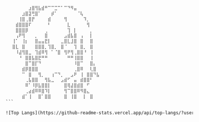 ```txt
⠀⠀⠀⠀⠀⠀⠀⣰⣿⢻⣧⣾⠛⠉⠉⣉⠉⠁⠉⠙⠻⣤⠀⠀⠀⠀⠀⠀⠀⠀⠀⠀
⠀⠀⠀⠀⠀⣰⣿⣽⢛⣿⠁⠀⠀⠀⡾⠁⠀⠀⠀⠀⠀⠀⠈⢧⠀⠀⠀⠀⠀⠀⠀⠀
⠀⠀⠀⠀⢸⣿⢀⣿⡟⠀⠀⠀⠀⣾⠀⠀⠀⠀⢻⠀⠀⠀⠀⠀⠹⡀⠀⠀⠀⠀⠀⠀
⠀⠀⠀⣾⣿⣿⣿⠏⠀⠀⠀⠀⠀⠃⠀⠀⠀⠀⠀⣇⠀⠀⠀⠀⠀⢻⠀⠀⠀⠀⠀⠀
⠀⠀⠀⣿⣿⣿⡿⠀⠀⠀⠀⠀⢀⠀⠀⠀⠀⠀⠀⢹⠀⡇⠀⠀⠀⠀⡀⠀⠀⠀⠀⠀
⠀⠀⠀⢠⠟⢻⠀⠀⠀⡀⠀⠀⣿⠀⠀⠀⠀⠀⣠⣾⣧⣿⠀⢠⠀⠀⡇⠀⠀⠀⠀⠀
⠀⠀⢸⠁⠀⢸⡆⠀⠀⣿⣤⣤⣟⡇⠀⠀⠀⣀⣿⣇⣸⣿⠀⣿⠀⠀⣿⠀⠀⠀⠀⠀
⠀⠀⣿⣇⠀⣿⠀⠀⠀⣿⣿⣿⡀⢹⣿⡀⠀⣿⠈⠀⠀⢹⠀⣿⡀⠀⣿⠀⠀⠀⠀⠀
⠀⠀⠀⠸⣼⢻⣿⣀⠀⢹⣾⠿⢻⠀⠁⠈⣿⠀⢻⠟⢻⢀⣿⣿⠘⠀⢸⠀⠀⠀⠀⠀
⠀⠀⠀⠀⠘⠀⣿⣿⣧⣿⣟⠛⠛⠀⠀⠀⠀⠀⠀⠛⠛⢸⣿⣿⠀⠀⢸⠀⠀⠀⠀⠀
⠀⠀⠀⠀⠀⠀⣿⠉⣿⡏⠙⠀⠀⠀⠀⠀⠀⠀⠀⠀⠀⠸⣿⠉⠀⠀⣿⡄⠀⠀⠀⠀
⠀⠀⠀⠀⠀⣾⡿⣿⣿⣿⠀⠀⠀⠀⠀⠀⠀⠀⠀⠀⠀⢀⣿⠿⠀⠀⢇⣿⠀⠀⠀⠀
⠀⠀⠀⠀⠀⠉⠀⣿⠀⠀⢻⡀⠀⠀⢰⠉⠙⡀⠀⠀⣠⠟⠀⢸⠀⣿⣿⠙⣧⠀⠀⠀
⠀⠀⠀⠀⠀⠀⢀⣧⣿⣿⠀⠀⢻⣧⣀⠀⠀⣠⣾⠋⠀⣤⠀⣾⣿⣿⠃⠀⠀⠀⠀⠀
⠀⠀⠀⠀⠀⠀⠿⠁⠸⡿⣧⣿⣿⡇⠀⠀⠀⠀⣿⢿⣼⣿⣾⣿⠀⠋⠀⠀⠀⠀⠀⠀
⠀⠀⠀⠀⠀⠀⢀⣴⣾⠿⠿⣿⠹⡇⠀⠀⠀⠀⢻⠉⣿⣿⠿⠻⣿⣄⠀⠀⠀⠀⠀⠀
⠀⠀⠀⠀⠀⣾⠁⢸⠀⠀⣿⠁⣿⣿⠀⠀⠀⠀⣿⠀⢸⣿⠀⠀⡇⠀⣿⠀⠀⠀
```⠀⠀

![Top Langs](https://github-readme-stats.vercel.app/api/top-langs/?username=W1412X&langs_count=10&hide=css,html,makefile)
